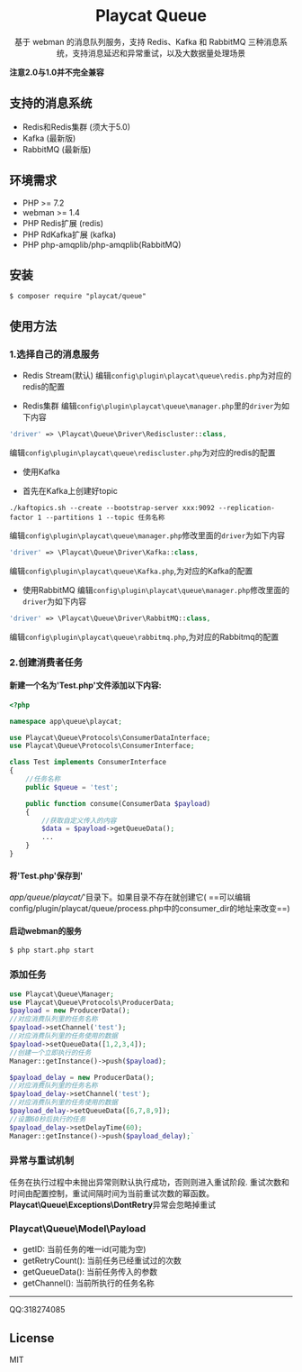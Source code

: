 <h1 align="center">Playcat Queue</h1>

<p align="center">基于 webman 的消息队列服务，支持 Redis、Kafka 和 RabbitMQ 三种消息系统，支持消息延迟和异常重试，以及大数据量处理场景</p>

**注意2.0与1.0并不完全兼容**


## 支持的消息系统

- Redis和Redis集群 (须大于5.0)
- Kafka (最新版)
- RabbitMQ (最新版)

## 环境需求

- PHP >= 7.2
- webman >= 1.4
- PHP Redis扩展 (redis)
- PHP RdKafka扩展 (kafka)
- PHP php-amqplib/php-amqplib(RabbitMQ)

## 安装

```shell
$ composer require "playcat/queue"
```

## 使用方法

### 1.选择自己的消息服务

- Redis Stream(默认)
  编辑`config\plugin\playcat\queue\redis.php`为对应的redis的配置


- Redis集群
  编辑`config\plugin\playcat\queue\manager.php`里的`driver`为如下内容

```php
'driver' => \Playcat\Queue\Driver\Rediscluster::class,
```
  编辑`config\plugin\playcat\queue\rediscluster.php`为对应的redis的配置

- 使用Kafka

- 首先在Kafka上创建好topic

```shell
./kaftopics.sh --create --bootstrap-server xxx:9092 --replication-factor 1 --partitions 1 --topic 任务名称
```

 编辑`config\plugin\playcat\queue\manager.php`修改里面的`driver`为如下内容

```php
'driver' => \Playcat\Queue\Driver\Kafka::class,
```

 编辑`config\plugin\playcat\queue\Kafka.php`,为对应的Kafka的配置

- 使用RabbitMQ
  编辑`config\plugin\playcat\queue\manager.php`修改里面的`driver`为如下内容

```php
'driver' => \Playcat\Queue\Driver\RabbitMQ::class,
```
 编辑`config\plugin\playcat\queue\rabbitmq.php`,为对应的Rabbitmq的配置

### 2.创建消费者任务

#### 新建一个名为'Test.php'文件添加以下内容:

```php
<?php

namespace app\queue\playcat;

use Playcat\Queue\Protocols\ConsumerDataInterface;
use Playcat\Queue\Protocols\ConsumerInterface;

class Test implements ConsumerInterface
{
    //任务名称
    public $queue = 'test';

    public function consume(ConsumerData $payload)
    {
        //获取自定义传入的内容
        $data = $payload->getQueueData();
        ...
    }
}

```

#### 将'Test.php'保存到'

*app/queue/playcat/*'目录下。如果目录不存在就创建它(
==可以编辑config/plugin/playcat/queue/process.php中的consumer_dir的地址来改变==)

#### 启动webman的服务

```shell
$ php start.php start
```

### 添加任务

```php
use Playcat\Queue\Manager;
use Playcat\Queue\Protocols\ProducerData;
$payload = new ProducerData();
//对应消费队列里的任务名称
$payload->setChannel('test');
//对应消费队列里的任务使用的数据
$payload->setQueueData([1,2,3,4]);
//创建一个立即执行的任务
Manager::getInstance()->push($payload);

$payload_delay = new ProducerData();
//对应消费队列里的任务名称
$payload_delay->setChannel('test');
//对应消费队列里的任务使用的数据
$payload_delay->setQueueData([6,7,8,9]);
//设置60秒后执行的任务
$payload_delay->setDelayTime(60);
Manager::getInstance()->push($payload_delay);`
```

### 异常与重试机制

任务在执行过程中未抛出异常则默认执行成功，否则则进入重试阶段.
重试次数和时间由配置控制，重试间隔时间为当前重试次数的幂函数。
**Playcat\Queue\Exceptions\DontRetry**异常会忽略掉重试

### Playcat\Queue\Model\Payload

- getID: 当前任务的唯一id(可能为空)
- getRetryCount(): 当前任务已经重试过的次数
- getQueueData():  当前任务传入的参数
- getChannel(): 当前所执行的任务名称

- - -
QQ:318274085

## License

MIT
